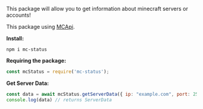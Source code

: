 This package will allow you to get information about minecraft servers or accounts!

This package using [MCApi](https://mcapi.us).

**Install:**

```
npm i mc-status
```

**Requiring the package:**

```js
const mcStatus = require('mc-status');
```

**Get Server Data:**

```js
const data = await mcStatus.getServerData({ ip: "example.com", port: 25565 });
console.log(data) // returns ServerData
```